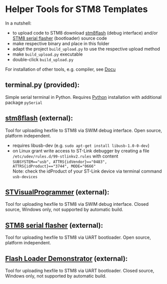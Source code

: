 Helper Tools for STM8 Templates
=================================

In a nutshell: 
  - to upload code to STM8 download [stm8flash](https://github.com/vdudouyt/stm8flash) (debug interface) and/or [STM8 serial flasher](https://github.com/gicking/STM8_serial_flasher) (bootloader) source code
  - make respective binary and place in this folder
  - adapt the project `build_upload.py` to use the respective upload method 
  - make `build_upload.py` executable
  - double-click `build_upload.py`  

For installation of other tools, e.g. compiler, see [Docu](../Docu) 


terminal.py (provided):
----------------------------------
  Simple serial terminal in Python. Requires [Python](https://www.python.org/) installation with additional package `pySerial`


[stm8flash](https://github.com/vdudouyt/stm8flash) (external):
----------------------------------
  Tool for uploading hexfile to STM8 via SWIM debug interface. Open source, platform independent.
  - requires libusb-dev (e.g. `sudo apt-get install libusb-1.0-0-dev`)
  - on Linux grant write access to ST-Link debugger by creating a file `/etc/udev/rules.d/99-stlinkv2.rules` with content  
    `SUBSYSTEM=="usb", ATTRS{idVendor}=="0483", ATTRS{idProduct}=="3744", MODE="0666"`  
    Note: check the idProduct of your ST-Link device via terminal command `usb-devices`


[STVisualProgrammer](http://www.st.com) (external):
----------------------------------
  Tool for uploading hexfile to STM8 via SWIM debug interface. Closed source, Windows only, not supported by automatic build.


[STM8 serial flasher](https://github.com/gicking/STM8_serial_flasher) (external):
----------------------------------
  Tool for uploading hexfile to STM8 via UART bootloader. Open source, platform independent.


[Flash Loader Demonstrator](http://www.st.com) (external):
-------------------------------------
  Tool for uploading hexfile to STM8 via UART bootloader. Closed source, Windows only, not supported by automatic build.
